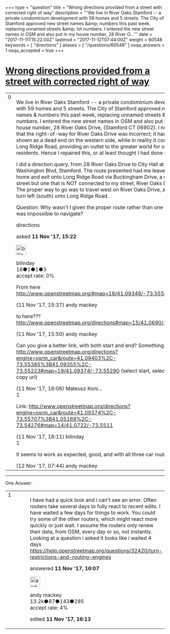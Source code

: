 +++
type = "question"
title = "Wrong directions provided from a street with corrected right of way"
description = '''We live in River Oaks Stamford -- a private condominium development with 59 homes and 5 streets. The City of Stamford approved new street names &amp;amp; numbers this past week, replacing unnamed streets &amp;amp; lot numbers. I entered the new street names in OSM and also put in my house number, 28 River O...'''
date = "2017-11-11T15:22:00Z"
lastmod = "2017-11-12T07:44:00Z"
weight = 60548
keywords = [ "directions" ]
aliases = [ "/questions/60548" ]
osqa_answers = 1
osqa_accepted = true
+++

<div class="headNormal">

# [Wrong directions provided from a street with corrected right of way](/questions/60548/wrong-directions-provided-from-a-street-with-corrected-right-of-way)

</div>

<div id="main-body">

<div id="askform">

<table id="question-table" style="width:100%;">
<colgroup>
<col style="width: 50%" />
<col style="width: 50%" />
</colgroup>
<tbody>
<tr>
<td style="width: 30px; vertical-align: top"><div class="vote-buttons">
<span id="post-60548-upvote" class="ajax-command post-vote up" rel="nofollow" title="I like this post (click again to cancel)"> </span>
<div id="post-60548-score" class="post-score" title="current number of votes">
0
</div>
<span id="post-60548-downvote" class="ajax-command post-vote down" rel="nofollow" title="I dont like this post (click again to cancel)"> </span> <span id="favorite-mark" class="ajax-command favorite-mark" rel="nofollow" title="mark/unmark this question as favorite (click again to cancel)"> </span>
<div id="favorite-count" class="favorite-count">
&#10;</div>
</div></td>
<td><div id="item-right">
<div class="question-body">
<p>We live in River Oaks Stamford -- a private condominium development with 59 homes and 5 streets. The City of Stamford approved new street names &amp; numbers this past week, replacing unnamed streets &amp; lot numbers. I entered the new street names in OSM and also put in my house number, 28 River Oaks Drive, (Stamford CT 06902). I noticed that the right-of-way for River Oaks Drive was incorrect; it has been shown as a dead end on the western side, while in reality it connects to Long Ridge Road, providing an outlet to the greater world for our residents. Hence I repaired this, or at least thought I had done so.</p>
<p>I did a direction query, from 28 River Oaks Drive to City Hall at 666 Washington Blvd, Stamford. The route presented had me leave my home and exit onto Long Ridge Road via Buckingham Drive, a nearby street but one that is NOT connected to my street, River Oaks Drive. The proper way to go was to travel west on River Oaks Drive, and then turn left (south) onto Long Ridge Road.</p>
<p>Question: Why wasn't I given the proper route rather than one which was impossible to navigate?</p>
</div>
<div id="question-tags" class="tags-container tags">
<span class="post-tag tag-link-directions" rel="tag" title="see questions tagged &#39;directions&#39;">directions</span>
</div>
<div id="question-controls" class="post-controls">
&#10;</div>
<div class="post-update-info-container">
<div class="post-update-info post-update-info-user">
<p>asked <strong>11 Nov '17, 15:22</strong></p>
<img src="https://secure.gravatar.com/avatar/758c7a5dc9e96bf9c851148cbcb01099?s=32&amp;d=identicon&amp;r=g" class="gravatar" width="32" height="32" alt="bilinday&#39;s gravatar image" />
<p><span>bilinday</span><br />
<span class="score" title="16 reputation points">16</span><span title="1 badges"><span class="badge1">●</span><span class="badgecount">1</span></span><span title="1 badges"><span class="silver">●</span><span class="badgecount">1</span></span><span title="3 badges"><span class="bronze">●</span><span class="badgecount">3</span></span><br />
<span class="accept_rate" title="Rate of the user&#39;s accepted answers">accept rate:</span> <span title="bilinday has no accepted answers">0%</span></p>
</div>
</div>
<div id="comments-container-60548" class="comments-container">
<span id="60549"></span>
<div id="comment-60549" class="comment">
<div id="post-60549-score" class="comment-score">
&#10;</div>
<div class="comment-text">
<p>From here <a href="http://www.openstreetmap.org/#map=18/41.09348/-73.55546">http://www.openstreetmap.org/#map=18/41.09348/-73.55546</a></p>
</div>
<div id="comment-60549-info" class="comment-info">
<span class="comment-age">(11 Nov '17, 15:37)</span> <span class="comment-user userinfo">andy mackey</span>
</div>
</div>
<span id="60551"></span>
<div id="comment-60551" class="comment">
<div id="post-60551-score" class="comment-score">
&#10;</div>
<div class="comment-text">
<p>to here??? <a href="http://www.openstreetmap.org/directions#map=15/41.0690/-73.5493">http://www.openstreetmap.org/directions#map=15/41.0690/-73.5493</a></p>
</div>
<div id="comment-60551-info" class="comment-info">
<span class="comment-age">(11 Nov '17, 15:50)</span> <span class="comment-user userinfo">andy mackey</span>
</div>
</div>
<span id="60552"></span>
<div id="comment-60552" class="comment">
<div id="post-60552-score" class="comment-score">
&#10;</div>
<div class="comment-text">
<p>Can you give a better link, with both start and end? Something like <a href="http://www.openstreetmap.org/directions?engine=osrm_car&amp;route=41.09403%2C-73.55385%3B41.09355%2C-73.55223#map=19/41.09374/-73.55290">http://www.openstreetmap.org/directions?engine=osrm_car&amp;route=41.09403%2C-73.55385%3B41.09355%2C-73.55223#map=19/41.09374/-73.55290</a> (select start, select end, copy url)</p>
</div>
<div id="comment-60552-info" class="comment-info">
<span class="comment-age">(11 Nov '17, 16:06)</span> <span class="comment-user userinfo">Mateusz Koni...</span>
</div>
</div>
<span id="60555"></span>
<div id="comment-60555" class="comment">
<div id="post-60555-score" class="comment-score">
1
</div>
<div class="comment-text">
<p>Link: <a href="http://www.openstreetmap.org/directions?engine=osrm_car&amp;route=41.09374%2C-73.55707%3B41.05169%2C-73.54276#map=14/41.0722/-73.5511">http://www.openstreetmap.org/directions?engine=osrm_car&amp;route=41.09374%2C-73.55707%3B41.05169%2C-73.54276#map=14/41.0722/-73.5511</a></p>
</div>
<div id="comment-60555-info" class="comment-info">
<span class="comment-age">(11 Nov '17, 16:11)</span> <span class="comment-user userinfo">bilinday</span>
</div>
</div>
<span id="60563"></span>
<div id="comment-60563" class="comment">
<div id="post-60563-score" class="comment-score">
1
</div>
<div class="comment-text">
<p>It seems to work as expected, good, and with all three car routers.</p>
</div>
<div id="comment-60563-info" class="comment-info">
<span class="comment-age">(12 Nov '17, 07:44)</span> <span class="comment-user userinfo">andy mackey</span>
</div>
</div>
</div>
<div id="comment-tools-60548" class="comment-tools">
&#10;</div>
<div class="clear">
&#10;</div>
<div id="comment-60548-form-container" class="comment-form-container">
&#10;</div>
<div class="clear">
&#10;</div>
</div></td>
</tr>
</tbody>
</table>

------------------------------------------------------------------------

<div class="tabBar">

<span id="sort-top"></span>

<div class="headQuestions">

One Answer:

</div>

</div>

<span id="60553"></span>

<div id="answer-container-60553" class="answer accepted-answer">

<table style="width:100%;">
<colgroup>
<col style="width: 50%" />
<col style="width: 50%" />
</colgroup>
<tbody>
<tr>
<td style="width: 30px; vertical-align: top"><div class="vote-buttons">
<span id="post-60553-upvote" class="ajax-command post-vote up" rel="nofollow" title="I like this post (click again to cancel)"> </span>
<div id="post-60553-score" class="post-score" title="current number of votes">
1
</div>
<span id="post-60553-downvote" class="ajax-command post-vote down" rel="nofollow" title="I dont like this post (click again to cancel)"> </span> <span class="accept-answer on" rel="nofollow" title="bilinday has selected this answer as the correct answer"> </span>
</div></td>
<td><div class="item-right">
<div class="answer-body">
<p>I have had a quick look and i can't see an error. Often routers take several days to fully react to recent edits. I have waited a few days for things to work. You could try some of the other routers, which might react more quickly or just wait. I assume the routers only renew their data, from OSM, every day or so, not instantly. Looking at a question i asked it looks like i waited 4 days <a href="https://help.openstreetmap.org/questions/32420/turn-restrictions-and-routing-engines">https://help.openstreetmap.org/questions/32420/turn-restrictions-and-routing-engines</a></p>
</div>
<div class="answer-controls post-controls">
&#10;</div>
<div class="post-update-info-container">
<div class="post-update-info post-update-info-user">
<p>answered <strong>11 Nov '17, 16:07</strong></p>
<img src="https://secure.gravatar.com/avatar/efa7ca36d4499200879223dc5ad5ecac?s=32&amp;d=identicon&amp;r=g" class="gravatar" width="32" height="32" alt="andy%20mackey&#39;s gravatar image" />
<p><span>andy mackey</span><br />
<span class="score" title="13238 reputation points"><span>13.2k</span></span><span title="87 badges"><span class="badge1">●</span><span class="badgecount">87</span></span><span title="143 badges"><span class="silver">●</span><span class="badgecount">143</span></span><span title="285 badges"><span class="bronze">●</span><span class="badgecount">285</span></span><br />
<span class="accept_rate" title="Rate of the user&#39;s accepted answers">accept rate:</span> <span title="andy mackey has 37 accepted answers">4%</span></p>
</div>
<div class="post-update-info post-update-info-edited">
<p><span> edited <strong>11 Nov '17, 16:13</strong> </span></p>
</div>
</div>
<div id="comments-container-60553" class="comments-container">
&#10;</div>
<div id="comment-tools-60553" class="comment-tools">
&#10;</div>
<div class="clear">
&#10;</div>
<div id="comment-60553-form-container" class="comment-form-container">
&#10;</div>
<div class="clear">
&#10;</div>
</div></td>
</tr>
</tbody>
</table>

</div>

<div class="paginator-container-left">

</div>

</div>

</div>

